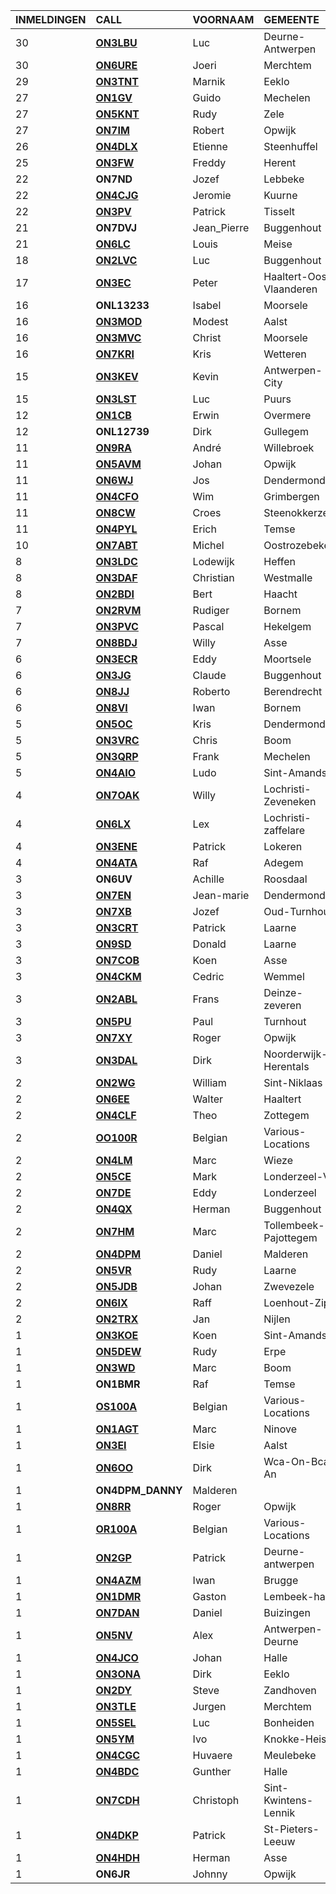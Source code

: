 |INMELDINGEN|CALL|VOORNAAM|GEMEENTE|LID|
|:---|:---|:---|:---|:---|
|30|**<a href="https://www.qrz.com/db/on3lbu">ON3LBU</a>** | Luc | Deurne-Antwerpen |  |
|30|**<a href="https://www.qrz.com/db/on6ure">ON6URE</a>** | Joeri | Merchtem |  |
|29|**<a href="https://www.qrz.com/db/on3tnt">ON3TNT</a>** | Marnik | Eeklo |  |
|27|**<a href="https://www.qrz.com/db/on1gv">ON1GV</a>** | Guido | Mechelen |  |
|27|**<a href="https://www.qrz.com/db/on5knt">ON5KNT</a>** | Rudy | Zele |  |
|27|**<a href="https://www.qrz.com/db/on7im">ON7IM</a>** | Robert | Opwijk | X |
|26|**<a href="https://www.qrz.com/db/on4dlx">ON4DLX</a>** | Etienne | Steenhuffel | X |
|25|**<a href="https://www.qrz.com/db/on3fw">ON3FW</a>** | Freddy | Herent |  |
| 22 |**ON7ND**|Jozef|Lebbeke|X|
|22|**<a href="https://www.qrz.com/db/on4cjg">ON4CJG</a>** | Jeromie | Kuurne |  |
|22|**<a href="https://www.qrz.com/db/on3pv">ON3PV</a>** | Patrick | Tisselt |  |
| 21 |**ON7DVJ**|Jean_Pierre|Buggenhout||
|21|**<a href="https://www.qrz.com/db/on6lc">ON6LC</a>** | Louis | Meise |  |
|18|**<a href="https://www.qrz.com/db/on2lvc">ON2LVC</a>** | Luc | Buggenhout |  |
|17|**<a href="https://www.qrz.com/db/on3ec">ON3EC</a>** | Peter | Haaltert-Oost-Vlaanderen |  |
| 16 |**ONL13233**|Isabel|Moorsele||
|16|**<a href="https://www.qrz.com/db/on3mod">ON3MOD</a>** | Modest | Aalst |  |
|16|**<a href="https://www.qrz.com/db/on3mvc">ON3MVC</a>** | Christ | Moorsele |  |
|16|**<a href="https://www.qrz.com/db/on7kri">ON7KRI</a>** | Kris | Wetteren |  |
|15|**<a href="https://www.qrz.com/db/on3kev">ON3KEV</a>** | Kevin | Antwerpen-City |  |
|15|**<a href="https://www.qrz.com/db/on3lst">ON3LST</a>** | Luc | Puurs |  |
|12|**<a href="https://www.qrz.com/db/on1cb">ON1CB</a>** | Erwin | Overmere |  |
| 12 |**ONL12739**|Dirk|Gullegem||
|11|**<a href="https://www.qrz.com/db/on9ra">ON9RA</a>** | André | Willebroek |  |
|11|**<a href="https://www.qrz.com/db/on5avm">ON5AVM</a>** | Johan | Opwijk | X |
|11|**<a href="https://www.qrz.com/db/on6wj">ON6WJ</a>** | Jos | Dendermonde | X |
|11|**<a href="https://www.qrz.com/db/on4cfo">ON4CFO</a>** | Wim | Grimbergen |  |
|11|**<a href="https://www.qrz.com/db/on8cw">ON8CW</a>** | Croes | Steenokkerzeel |  |
|11|**<a href="https://www.qrz.com/db/on4pyl">ON4PYL</a>** | Erich | Temse |  |
|10|**<a href="https://www.qrz.com/db/on7abt">ON7ABT</a>** | Michel | Oostrozebeke |  |
|8|**<a href="https://www.qrz.com/db/on3ldc">ON3LDC</a>** | Lodewijk | Heffen |  |
|8|**<a href="https://www.qrz.com/db/on3daf">ON3DAF</a>** | Christian | Westmalle |  |
|8|**<a href="https://www.qrz.com/db/on2bdi">ON2BDI</a>** | Bert | Haacht |  |
|7|**<a href="https://www.qrz.com/db/on2rvm">ON2RVM</a>** | Rudiger | Bornem | X |
|7|**<a href="https://www.qrz.com/db/on3pvc">ON3PVC</a>** | Pascal | Hekelgem | X |
|7|**<a href="https://www.qrz.com/db/on8bdj">ON8BDJ</a>** | Willy | Asse |  |
|6|**<a href="https://www.qrz.com/db/on3ecr">ON3ECR</a>** | Eddy | Moortsele |  |
|6|**<a href="https://www.qrz.com/db/on3jg">ON3JG</a>** | Claude | Buggenhout |  |
|6|**<a href="https://www.qrz.com/db/on8jj">ON8JJ</a>** | Roberto | Berendrecht |  |
|6|**<a href="https://www.qrz.com/db/on8vi">ON8VI</a>** | Iwan | Bornem |  |
|5|**<a href="https://www.qrz.com/db/on5oc">ON5OC</a>** | Kris | Dendermonde |  |
|5|**<a href="https://www.qrz.com/db/on3vrc">ON3VRC</a>** | Chris | Boom |  |
|5|**<a href="https://www.qrz.com/db/on3qrp">ON3QRP</a>** | Frank | Mechelen |  |
|5|**<a href="https://www.qrz.com/db/on4aio">ON4AIO</a>** | Ludo | Sint-Amands |  |
|4|**<a href="https://www.qrz.com/db/on7oak">ON7OAK</a>** | Willy | Lochristi-Zeveneken |  |
|4|**<a href="https://www.qrz.com/db/on6lx">ON6LX</a>** | Lex | Lochristi-zaffelare |  |
|4|**<a href="https://www.qrz.com/db/on3ene">ON3ENE</a>** | Patrick | Lokeren |  |
|4|**<a href="https://www.qrz.com/db/on4ata">ON4ATA</a>** | Raf | Adegem |  |
| 3 |**ON6UV**|Achille|Roosdaal||
|3|**<a href="https://www.qrz.com/db/on7en">ON7EN</a>** | Jean-marie | Dendermonde |  |
|3|**<a href="https://www.qrz.com/db/on7xb">ON7XB</a>** | Jozef | Oud-Turnhout |  |
|3|**<a href="https://www.qrz.com/db/on3crt">ON3CRT</a>** | Patrick | Laarne |  |
|3|**<a href="https://www.qrz.com/db/on9sd">ON9SD</a>** | Donald | Laarne |  |
|3|**<a href="https://www.qrz.com/db/on7cob">ON7COB</a>** | Koen | Asse | X |
|3|**<a href="https://www.qrz.com/db/on4ckm">ON4CKM</a>** | Cedric | Wemmel |  |
|3|**<a href="https://www.qrz.com/db/on2abl">ON2ABL</a>** | Frans | Deinze-zeveren |  |
|3|**<a href="https://www.qrz.com/db/on5pu">ON5PU</a>** | Paul | Turnhout |  |
|3|**<a href="https://www.qrz.com/db/on7xy">ON7XY</a>** | Roger | Opwijk | X |
|3|**<a href="https://www.qrz.com/db/on3dal">ON3DAL</a>** | Dirk | Noorderwijk-Herentals |  |
|2|**<a href="https://www.qrz.com/db/on2wg">ON2WG</a>** | William | Sint-Niklaas |  |
|2|**<a href="https://www.qrz.com/db/on6ee">ON6EE</a>** | Walter | Haaltert |  |
|2|**<a href="https://www.qrz.com/db/on4clf">ON4CLF</a>** | Theo | Zottegem |  |
|2|**<a href="https://www.qrz.com/db/oo100r">OO100R</a>** | Belgian | Various-Locations |  |
|2|**<a href="https://www.qrz.com/db/on4lm">ON4LM</a>** | Marc | Wieze | X |
|2|**<a href="https://www.qrz.com/db/on5ce">ON5CE</a>** | Mark | Londerzeel-Vb |  |
|2|**<a href="https://www.qrz.com/db/on7de">ON7DE</a>** | Eddy | Londerzeel |  |
|2|**<a href="https://www.qrz.com/db/on4qx">ON4QX</a>** | Herman | Buggenhout | X |
|2|**<a href="https://www.qrz.com/db/on7hm">ON7HM</a>** | Marc | Tollembeek-Pajottegem |  |
|2|**<a href="https://www.qrz.com/db/on4dpm">ON4DPM</a>** | Daniel | Malderen | X |
|2|**<a href="https://www.qrz.com/db/on5vr">ON5VR</a>** | Rudy | Laarne |  |
|2|**<a href="https://www.qrz.com/db/on5jdb">ON5JDB</a>** | Johan | Zwevezele |  |
|2|**<a href="https://www.qrz.com/db/on6ix">ON6IX</a>** | Raff | Loenhout-Zip |  |
|2|**<a href="https://www.qrz.com/db/on2trx">ON2TRX</a>** | Jan | Nijlen |  |
|1|**<a href="https://www.qrz.com/db/on3koe">ON3KOE</a>** | Koen | Sint-Amands | X |
|1|**<a href="https://www.qrz.com/db/on5dew">ON5DEW</a>** | Rudy | Erpe |  |
|1|**<a href="https://www.qrz.com/db/on3wd">ON3WD</a>** | Marc | Boom |  |
| 1 |**ON1BMR**|Raf|Temse||
|1|**<a href="https://www.qrz.com/db/os100a">OS100A</a>** | Belgian | Various-Locations |  |
|1|**<a href="https://www.qrz.com/db/on1agt">ON1AGT</a>** | Marc | Ninove |  |
|1|**<a href="https://www.qrz.com/db/on3ei">ON3EI</a>** | Elsie | Aalst |  |
|1|**<a href="https://www.qrz.com/db/on6oo">ON6OO</a>** | Dirk | Wca-On-Bca-An |  |
| 1 |**ON4DPM_DANNY**|Malderen|||
|1|**<a href="https://www.qrz.com/db/on8rr">ON8RR</a>** | Roger | Opwijk | X |
|1|**<a href="https://www.qrz.com/db/or100a">OR100A</a>** | Belgian | Various-Locations |  |
|1|**<a href="https://www.qrz.com/db/on2gp">ON2GP</a>** | Patrick | Deurne-antwerpen |  |
|1|**<a href="https://www.qrz.com/db/on4azm">ON4AZM</a>** | Iwan | Brugge |  |
|1|**<a href="https://www.qrz.com/db/on1dmr">ON1DMR</a>** | Gaston | Lembeek-halle |  |
|1|**<a href="https://www.qrz.com/db/on7dan">ON7DAN</a>** | Daniel | Buizingen |  |
|1|**<a href="https://www.qrz.com/db/on5nv">ON5NV</a>** | Alex | Antwerpen-Deurne |  |
|1|**<a href="https://www.qrz.com/db/on4jco">ON4JCO</a>** | Johan | Halle |  |
|1|**<a href="https://www.qrz.com/db/on3ona">ON3ONA</a>** | Dirk | Eeklo |  |
|1|**<a href="https://www.qrz.com/db/on2dy">ON2DY</a>** | Steve | Zandhoven |  |
|1|**<a href="https://www.qrz.com/db/on3tle">ON3TLE</a>** | Jurgen | Merchtem | X |
|1|**<a href="https://www.qrz.com/db/on5sel">ON5SEL</a>** | Luc | Bonheiden |  |
|1|**<a href="https://www.qrz.com/db/on5ym">ON5YM</a>** | Ivo | Knokke-Heist |  |
|1|**<a href="https://www.qrz.com/db/on4cgc">ON4CGC</a>** | Huvaere | Meulebeke |  |
|1|**<a href="https://www.qrz.com/db/on4bdc">ON4BDC</a>** | Gunther | Halle |  |
|1|**<a href="https://www.qrz.com/db/on7cdh">ON7CDH</a>** | Christoph | Sint-Kwintens-Lennik |  |
|1|**<a href="https://www.qrz.com/db/on4dkp">ON4DKP</a>** | Patrick | St-Pieters-Leeuw |  |
|1|**<a href="https://www.qrz.com/db/on4hdh">ON4HDH</a>** | Herman | Asse |  |
| 1 |**ON6JR**|Johnny|Opwijk|X|
